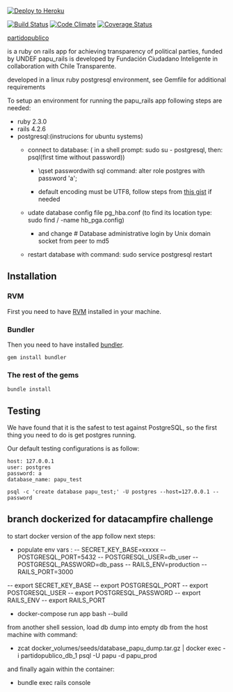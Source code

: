 [![Deploy to Heroku](https://www.herokucdn.com/deploy/button.png)](https://heroku.com/deploy)

[![Build Status](https://api.travis-ci.org/ciudadanointeligente/partidopublico.svg?branch=master)](https://travis-ci.org/ciudadanointeligente/partidopublico)
[![Code Climate](https://codeclimate.com/github/ciudadanointeligente/partidopublico/badges/gpa.svg)](https://codeclimate.com/github/ciudadanointeligente/partidopublico)
[![Coverage Status](https://codeclimate.com/github/ciudadanointeligente/partidopublico/badges/coverage.svg)](https://codeclimate.com/github/ciudadanointeligente/partidopublico/coverage)

[ partidopublico ](https://guarded-ocean-48128.herokuapp.com/)

is a ruby on rails app for achieving transparency of political parties, funded by UNDEF papu_rails is developed by Fundación Ciudadano Inteligente in
collaboration with Chile Transparente.

developed in a linux ruby postgresql environment, see Gemfile for additional requirements

To setup an environment for running the papu_rails app following steps are needed:
+ ruby 2.3.0
+ rails 4.2.6
+ postgresql:(instrucions for ubuntu systems)
    + connect to database: ( in a shell prompt: sudo su - postgresql, then: psql(first time without password))
        + \qset passwordwith sql command: alter role postgres with password 'a';

        + default encoding must be UTF8, follow steps from [this gist](https://gist.github.com/ffmike/877447) if needed

    + udate database config file pg_hba.conf (to find its location type: sudo find / -name hb_pga.config)
        + and change \# Database administrative login by Unix domain socket from peer to md5

    + restart database with command: sudo service postgresql restart

## Installation
### RVM

First you need to have [RVM](https://rvm.io/) installed in your machine.

### Bundler

Then you need to have installed [bundler](http://bundler.io/).

```
gem install bundler
```


### The rest of the gems

```
bundle install
```

## Testing

We have found that it is the safest to test against PostgreSQL, so the first thing you need to do is get postgres running.

Our default testing configurations is as follow:

```
host: 127.0.0.1
user: postgres
password: a
database_name: papu_test
```

```
psql -c 'create database papu_test;' -U postgres --host=127.0.0.1 --password
```

## branch dockerized for datacampfire challenge

to start docker version of the app follow next steps:
- populate env vars :
-- SECRET_KEY_BASE=xxxxx
-- POSTGRESQL_PORT=5432
-- POSTGRESQL_USER=db_user
-- POSTGRESQL_PASSWORD=db_pass
-- RAILS_ENV=production
-- RAILS_PORT=3000

-- export SECRET_KEY_BASE
-- export POSTGRESQL_PORT
-- export POSTGRESQL_USER
-- export POSTGRESQL_PASSWORD
-- export RAILS_ENV
-- export RAILS_PORT

- docker-compose run app bash --build

<!-- inside the app container prompt:
- bundle install
- bundle exec rake db:create -->

from another shell session, load db dump into empty db from the host machine with command:
- zcat docker_volumes/seeds/database_papu_dump.tar.gz | docker exec -i partidopublico_db_1 psql -U papu -d papu_prod

and finally again within the container:
- bundle exec rails console

